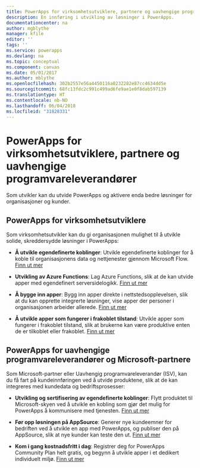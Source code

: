 ```yaml
---
title: PowerApps for virksomhetsutviklere, partnere og uavhengige programvareleverandører | Microsoft Docs
description: En innføring i utvikling av løsninger i PowerApps.
documentationcenter: na
author: mgblythe
manager: kfile
editor: ''
tags: ''
ms.service: powerapps
ms.devlang: na
ms.topic: conceptual
ms.component: canvas
ms.date: 05/01/2017
ms.author: mblythe
ms.openlocfilehash: 302b2557e56a4450116a0232282e87cc4634dd5e
ms.sourcegitcommit: 68fc13fdc2c991c499ad6fe9ae1e0f8dab597139
ms.translationtype: HT
ms.contentlocale: nb-NO
ms.lasthandoff: 06/04/2018
ms.locfileid: "31828331"
---
```

# <a name="powerapps-for-enterprise-developers-partners-and-isvs"></a>PowerApps for virksomhetsutviklere, partnere og uavhengige programvareleverandører

Som utvikler kan du utvide PowerApps og aktivere enda bedre løsninger for organisasjoner og kunder.

## <a name="powerapps-for-enterprise-developers"></a>PowerApps for virksomhetsutviklere

Som virksomhetsutvikler kan du gi organisasjonen mulighet til å utvikle solide, skreddersydde løsninger i PowerApps:

- **Å utvikle egendefinerte koblinger**: Utvikle egendefinerte koblinger for å koble til organisasjonens data og nettjenester gjennom Microsoft Flow. [Finn ut mer](https://docs.microsoft.com/connectors/custom-connectors/)

- **Utvikling av Azure Functions**: Lag Azure Functions, slik at de kan utvide apper med egendefinert serversidelogikk. [Finn ut mer](https://docs.microsoft.com/azure/azure-functions/functions-powerapps-scenario)

- **Å bygge inn apper**: Bygg inn apper direkte i nettstedsopplevelsen, slik at du kan opprette integrerte løsninger, vise apper der personer i organisasjonen arbeider allerede. [Finn ut mer](embed-apps-dev.md)

- **Å utvikle apper som fungerer i frakoblet tilstand**: Utvikle apper som fungerer i frakoblet tilstand, slik at brukerne kan være produktive enten de er tilkoblet eller frakoblet. [Finn ut mer](offline-apps.md)

## <a name="powerapps-for-isvs-and-microsoft-partners"></a>PowerApps for uavhengige programvareleverandører og Microsoft-partnere

Som Microsoft-partner eller Uavhengig programvareleverandør (ISV), kan du få fart på kundeinnføringen ved å utvide produktene, slik at de kan integreres med kundedata og bedriftsprosesser:

- **Utvikling og sertifisering av egendefinerte koblinger**: Flytt produktet til Microsoft-skyen ved å utvikle en kobling som gjør det mulig for PowerApps å kommunisere med tjenesten. [Finn ut mer](https://docs.microsoft.com/connectors/custom-connectors/submit-certification)

- **Før opp løsningen på AppSource**: Generer nye kundeemner for bedriften ved å utvikle en app med PowerApps, og publiser den på AppSource, slik at nye kunder kan teste den ut. [Finn ut mer](dev-appsource-test-drive.md)

- **Kom i gang kostnadsfritt i dag**: Registrer deg for PowerApps Community Plan helt gratis, og begynn å utvikle apper i et dedikert individuelt miljø. [Finn ut mer](../dev-community-plan.md)